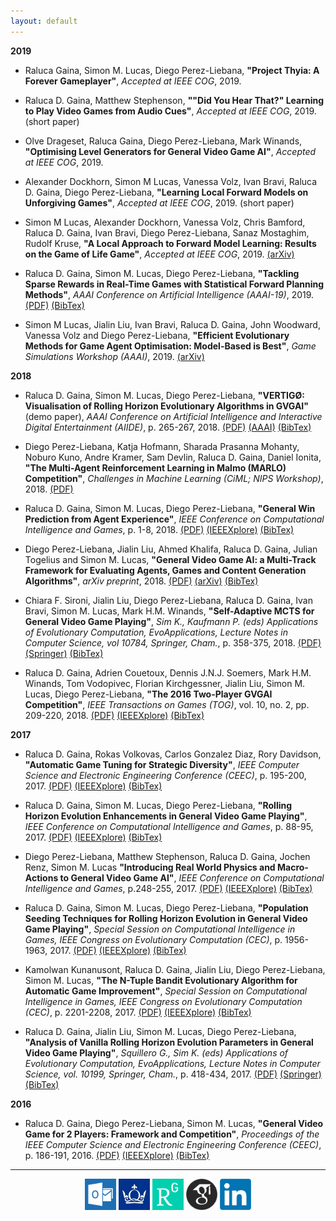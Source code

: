 ```yaml
---
layout: default
---
```


**2019**

* Raluca Gaina, Simon M. Lucas, Diego Perez-Liebana, **"Project Thyia: A Forever Gameplayer"**, _Accepted at IEEE COG_, 2019.

* Raluca D. Gaina, Matthew Stephenson, **""Did You Hear That?" Learning to Play Video Games from Audio Cues"**, _Accepted at IEEE COG_, 2019. (short paper)

* Olve Drageset, Raluca Gaina, Diego Perez-Liebana, Mark Winands, **"Optimising Level Generators for General Video Game AI"**, _Accepted at IEEE COG_, 2019.

* Alexander Dockhorn, Simon M Lucas, Vanessa Volz, Ivan Bravi, Raluca D. Gaina, Diego Perez-Liebana, **"Learning Local Forward Models on Unforgiving Games"**, _Accepted at IEEE COG_, 2019. (short paper)

* Simon M Lucas, Alexander Dockhorn, Vanessa Volz, Chris Bamford, Raluca D. Gaina, Ivan Bravi, Diego Perez-Liebana, Sanaz Mostaghim, Rudolf Kruse, **"A Local Approach to Forward Model Learning: Results on the Game of Life Game"**, _Accepted at IEEE COG_, 2019. [(arXiv)](https://arxiv.org/abs/1903.12508)

* Raluca D. Gaina, Simon M. Lucas, Diego Perez-Liebana, **"Tackling Sparse Rewards in Real-Time Games with Statistical Forward Planning Methods"**, _AAAI Conference on Artificial Intelligence (AAAI-19)_, 2019. [(PDF)](assets/pdf/sparse-rewards.pdf) [(BibTex)](assets/bibtex/gaina2018sparse-rewards.bib)

* Simon M Lucas, Jialin Liu, Ivan Bravi, Raluca D. Gaina, John Woodward, Vanessa Volz and Diego Perez-Liebana, **"Efficient Evolutionary Methods for Game Agent Optimisation: Model-Based is Best"**, _Game Simulations Workshop (AAAI)_, 2019. [(arXiv)](https://arxiv.org/abs/1901.00723)

**2018**

* Raluca D. Gaina, Simon M. Lucas, Diego Perez-Liebana, **"VERTIGØ: Visualisation of Rolling Horizon Evolutionary Algorithms in GVGAI"** (demo paper), _AAAI Conference on Artificial Intelligence and Interactive Digital Entertainment (AIIDE)_, p. 265-267, 2018. [(PDF)](assets/pdf/vertigo-visualisation-rolling.pdf) [(AAAI)](https://aaai.org/ocs/index.php/AIIDE/AIIDE18/paper/view/18100) [(BibTex)](assets/bibtex/gaina2018vertigo.bib)

* Diego Perez-Liebana, Katja Hofmann, Sharada Prasanna Mohanty, Noburo Kuno, Andre Kramer, Sam Devlin, Raluca D. Gaina, Daniel Ionita, **"The Multi-Agent Reinforcement Learning in Malmo (MARLO) Competition"**, _Challenges in Machine Learning (CiML; NIPS Workshop)_, 2018. [(PDF)](http://diego-perez.net/papers/MARLO_CiML_NIPS2018.pdf)

* Raluca D. Gaina, Simon M. Lucas, Diego Perez-Liebana, **"General Win Prediction from Agent Experience"**, _IEEE Conference on Computational Intelligence and Games_, p. 1-8, 2018. [(PDF)](assets/pdf/general-win-prediction.pdf) [(IEEEXplore)](https://ieeexplore.ieee.org/document/8490439) [(BibTex)](assets/bibtex/gaina2018win.bib)

* Diego Perez-Liebana, Jialin Liu, Ahmed Khalifa, Raluca D. Gaina, Julian Togelius and Simon M. Lucas, **"General Video Game AI: a Multi-Track Framework for Evaluating Agents, Games and Content Generation Algorithms"**, _arXiv preprint_, 2018. [(PDF)](https://arxiv.org/pdf/1802.10363.pdf) [(arXiv)](http://arxiv.org/abs/1802.10363) [(BibTex)](assets/bibtex/perez2018gvgaisurvey.bib)

* Chiara F. Sironi, Jialin Liu, Diego Perez-Liebana, Raluca D. Gaina, Ivan Bravi, Simon M. Lucas, Mark H.M. Winands, **"Self-Adaptive MCTS for General Video Game Playing"**, _Sim K., Kaufmann P. (eds) Applications of Evolutionary Computation, EvoApplications, Lecture Notes in Computer Science, vol 10784, Springer, Cham._, p. 358-375, 2018. [(PDF)](https://www.researchgate.net/profile/Jialin_Liu13/publication/322539569_Self-Adaptive_MCTS_for_General_Video_Game_Playing/links/5a5f22bea6fdcc68fa9a3ff2/Self-Adaptive-MCTS-for-General-Video-Game-Playing.pdf) [(Springer)](https://link.springer.com/chapter/10.1007/978-3-319-77538-8_25) [(BibTex)](assets/bibtex/sironi2018mctsGVGP.bib)

* Raluca D. Gaina, Adrien Couetoux, Dennis J.N.J. Soemers, Mark H.M. Winands, Tom Vodopivec, Florian Kirchgessner, Jialin Liu, Simon M. Lucas, Diego Perez-Liebana, **"The 2016 Two-Player GVGAI Competition"**, _IEEE Transactions on Games (TOG)_, vol. 10, no. 2, pp. 209-220, 2018. [(PDF)](assets/pdf/GVGAI2P-2017.pdf) [(IEEEXplore)](http://ieeexplore.ieee.org/document/8100955/) [(BibTex)](assets/bibtex/gaina2018gvgai2P.bib)

**2017**

* Raluca D. Gaina, Rokas Volkovas, Carlos Gonzalez Diaz, Rory Davidson, **"Automatic Game Tuning for Strategic Diversity"**, _IEEE Computer Science and Electronic Engineering Conference (CEEC)_, p. 195-200, 2017. [(PDF)](assets/pdf/automatic-game-tuning.pdf) [(IEEEXplore)](http://ieeexplore.ieee.org/document/8101624/) [(BibTex)](assets/bibtex/gaina2017tuning.bib)

* Raluca D. Gaina, Simon M. Lucas, Diego Perez-Liebana, **"Rolling Horizon Evolution Enhancements in General Video Game Playing"**, _IEEE Conference on Computational Intelligence and Games_, p. 88-95, 2017. [(PDF)](assets/pdf/rolling-horizon-enh.pdf) [(IEEEXplore)](http://ieeexplore.ieee.org/document/8080420/) [(BibTex)](assets/bibtex/gaina2017rhhybrids.bib)

* Diego Perez-Liebana, Matthew Stephenson, Raluca D. Gaina, Jochen Renz, Simon M. Lucas **"Introducing Real World Physics and Macro-Actions to General Video Game AI"**, _IEEE Conference on Computational Intelligence and Games_, p.248-255, 2017. [(PDF)](assets/pdf/physics-macro.pdf) [(IEEEXplore)](http://ieeexplore.ieee.org/document/8080443/) [(BibTex)](assets/bibtex/perez2017macro-physics.bib)

* Raluca D. Gaina, Simon M. Lucas, Diego Perez-Liebana, **"Population Seeding Techniques for Rolling Horizon Evolution in General Video Game Playing"**, _Special Session on Computational Intelligence in Games, IEEE Congress on Evolutionary Computation (CEC)_, p. 1956-1963, 2017. [(PDF)](assets/pdf/seeding-cec.pdf) [(IEEEXplore)](http://ieeexplore.ieee.org/document/7969540/) [(BibTex)](assets/bibtex/gaina2017rhseeding.bib)

* Kamolwan Kunanusont, Raluca D. Gaina, Jialin Liu, Diego Perez-Liebana, Simon M. Lucas, **"The N-Tuple Bandit Evolutionary Algorithm for Automatic Game Improvement"**, _Special Session on Computational Intelligence in Games, IEEE Congress on Evolutionary Computation (CEC)_, p. 2201-2208, 2017. [(PDF)](assets/pdf/n-tuple-bandit.pdf) [(IEEEXplore)](http://ieeexplore.ieee.org/document/7969571/) [(BibTex)](assets/bibtex/kunanusont2017ntuple.bib)

* Raluca D. Gaina, Jialin Liu, Simon M. Lucas, Diego Perez-Liebana, **"Analysis of Vanilla Rolling Horizon Evolution Parameters in General Video Game Playing"**, _Squillero G., Sim K. (eds) Applications of Evolutionary Computation, EvoApplications, Lecture Notes in Computer Science, vol. 10199, Springer, Cham._, p. 418-434, 2017. [(PDF)](assets/pdf/analysis-vanilla-rolling.pdf) [(Springer)](https://link.springer.com/chapter/10.1007/978-3-319-55849-3_28) [(BibTex)](assets/bibtex/gaina2017rhanalysis.bib)

**2016**

* Raluca D. Gaina, Diego Perez-Liebana, Simon M. Lucas, **"General Video Game for 2 Players: Framework and Competition"**, _Proceedings of the IEEE Computer Science and Electronic Engineering Conference (CEEC)_, p. 186-191, 2016. [(PDF)](assets/pdf/GVGAI2P-2016.pdf) [(IEEEXplore)](http://ieeexplore.ieee.org/document/7835911/) [(BibTex)](assets/bibtex/gaina2016gvgai2P.bib)

<!---
### [](#header-3)Under review
MoBoGDL
-->

<hr> 

<center><a href="mailto:r.d.gaina@qmul.ac.uk"><img src="assets/images/email.png" width="50" /></a> <a href="https://publists.qmul.ac.uk/userprofile.html?uid=41431&em=false"><img src="assets/images/qmul.jpg" width="50"/></a> <a href="https://www.researchgate.net/profile/Raluca_Gaina"><img src="assets/images/researchgate.png" width="50" /></a> <a href="https://scholar.google.co.uk/citations?user=tC5klQYAAAAJ"><img src="assets/images/gscholar.png" width="50" /></a> <a href="https://www.linkedin.com/in/raluca-gaina-347518114/"><img src="assets/images/linkedin.png" width="50" /></a> <a href="https://twitter.com/b_gum22"></a></center>
